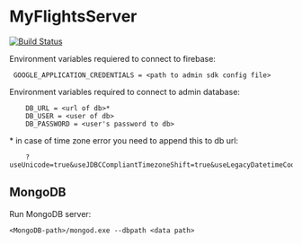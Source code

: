 # MyFlightsServer

[![Build Status](https://travis-ci.com/DominikKossinski/MyFlightsServer.svg?token=BD8WsprFssUNh6SkrEvC&branch=master)](https://travis-ci.com/DominikKossinski/MyFlightsServer)


Environment variables requiered to connect to firebase:
```
 GOOGLE_APPLICATION_CREDENTIALS = <path to admin sdk config file>
```


Environment variables required to connect to admin database:
```
    DB_URL = <url of db>*
    DB_USER = <user of db>
    DB_PASSWORD = <user's password to db> 
```

\* in case of time zone error you need to append this to db url:

```
    ?useUnicode=true&useJDBCCompliantTimezoneShift=true&useLegacyDatetimeCode=false&serverTimezone=UTC&useSSL=false
``` 

## MongoDB

Run MongoDB server:

```
<MongoDB-path>/mongod.exe --dbpath <data path>
```
